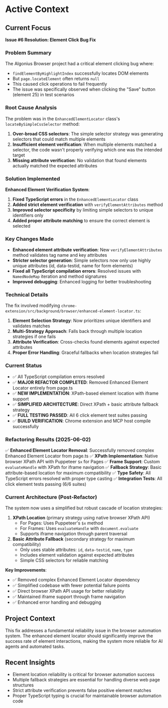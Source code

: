 # Active Context

## Current Focus
**Issue #6 Resolution: Element Click Bug Fix**

### Problem Summary
The Algonius Browser project had a critical element clicking bug where:
- `findElementByHighlightIndex` successfully locates DOM elements
- But `page.locateElement` often returns `null`
- This caused click operations to fail frequently
- The issue was specifically observed when clicking the "Save" button (element 25) in test scenarios

### Root Cause Analysis
The problem was in the `EnhancedElementLocator` class's `locateBySimpleCssSelector` method:

1. **Over-broad CSS selectors**: The simple selector strategy was generating selectors that could match multiple elements
2. **Insufficient element verification**: When multiple elements matched a selector, the code wasn't properly verifying which one was the intended target
3. **Missing attribute verification**: No validation that found elements actually matched the expected attributes

### Solution Implemented
**Enhanced Element Verification System**:

1. **Fixed TypeScript errors** in the `EnhancedElementLocator` class
2. **Added strict element verification** with `verifyElementAttributes` method
3. **Improved selector specificity** by limiting simple selectors to unique identifiers only
4. **Added proper attribute matching** to ensure the correct element is selected

### Key Changes Made
- **Enhanced element attribute verification**: New `verifyElementAttributes` method validates tag name and key attributes
- **Stricter selector generation**: Simple selectors now only use highly unique attributes (id, data-testid, name for form elements)
- **Fixed all TypeScript compilation errors**: Resolved issues with `NamedNodeMap` iteration and method signatures
- **Improved debugging**: Enhanced logging for better troubleshooting

### Technical Details
The fix involved modifying `chrome-extension/src/background/browser/enhanced-element-locator.ts`:

1. **Element Selection Strategy**: Now prioritizes unique identifiers and validates matches
2. **Multi-Strategy Approach**: Falls back through multiple location strategies if one fails
3. **Attribute Verification**: Cross-checks found elements against expected attributes
4. **Proper Error Handling**: Graceful fallbacks when location strategies fail

### Current Status
- ✅ All TypeScript compilation errors resolved
- ✅ **MAJOR REFACTOR COMPLETED**: Removed Enhanced Element Locator entirely from page.ts
- ✅ **NEW IMPLEMENTATION**: XPath-based element location with iframe support
- ✅ **SIMPLIFIED ARCHITECTURE**: Direct XPath + basic attribute fallback strategy
- ✅ **FULL TESTING PASSED**: All 6 click element test suites passing
- ✅ **BUILD VERIFICATION**: Chrome extension and MCP host compile successfully

### Refactoring Results (2025-06-02)
✅ **Enhanced Element Locator Removal**: Successfully removed complex Enhanced Element Locator from page.ts
✅ **XPath Implementation**: Native browser XPath API with Puppeteer `$x` for Pages
✅ **Frame Support**: Custom `evaluateHandle` with XPath for iframe navigation
✅ **Fallback Strategy**: Basic attribute-based location for maximum compatibility
✅ **Type Safety**: All TypeScript errors resolved with proper type casting
✅ **Integration Tests**: All click element tests passing (6/6 suites)

### Current Architecture (Post-Refactor)
The system now uses a simplified but robust cascade of location strategies:
1. **XPath Location** (primary strategy using native browser XPath API)
   - For Pages: Uses Puppeteer's `$x` method
   - For Frames: Uses `evaluateHandle` with `document.evaluate`
   - Supports iframe navigation through parent traversal
2. **Basic Attribute Fallback** (secondary strategy for maximum compatibility)
   - Only uses stable attributes: `id`, `data-testid`, `name`, `type`
   - Includes element validation against expected attributes
   - Simple CSS selectors for reliable matching

**Key Improvements**:
- ✅ Removed complex Enhanced Element Locator dependency
- ✅ Simplified codebase with fewer potential failure points
- ✅ Direct browser XPath API usage for better reliability
- ✅ Maintained iframe support through frame navigation
- ✅ Enhanced error handling and debugging

## Project Context
This fix addresses a fundamental reliability issue in the browser automation system. The enhanced element locator should significantly improve the success rate of element interactions, making the system more reliable for AI agents and automated tasks.

## Recent Insights
- Element location reliability is critical for browser automation success
- Multiple fallback strategies are essential for handling diverse web page structures
- Strict attribute verification prevents false positive element matches
- Proper TypeScript typing is crucial for maintainable browser automation code
